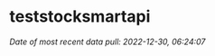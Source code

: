 
<!-- README.md is generated from README.Rmd. Please edit that file -->

# teststocksmartapi

*Date of most recent data pull: 2022-12-30, 06:24:07*
